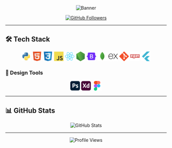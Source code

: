 <p align="center">
  <img src="https://raw.githubusercontent.com/one-loop/one-loop/master/img/profile2.gif" alt="Banner"/>
</p>

[comment]: <> (<h1 align="center">Hi 👋, I'm Saad</h1>)
<p align="center">
  <a href="https://github.com/one-loop" target="_blank">
    <img src="https://img.shields.io/github/followers/one-loop?label=Follow%20Me&style=social" alt="GitHub Followers"/>
  </a>
</p>

---

## 🛠️ Tech Stack

<p align="center">
  <!-- Programming Languages -->
  <img src="https://raw.githubusercontent.com/devicons/devicon/master/icons/python/python-original.svg" alt="Python" width="30" height="30"/>
  <img src="https://raw.githubusercontent.com/devicons/devicon/master/icons/html5/html5-original.svg" alt="HTML5" width="30" height="30"/>
  <img src="https://raw.githubusercontent.com/devicons/devicon/master/icons/css3/css3-original.svg" alt="CSS3" width="30" height="30"/>
  <img src="https://raw.githubusercontent.com/devicons/devicon/master/icons/javascript/javascript-original.svg" alt="JavaScript" width="30" height="30"/>
  <img src="https://raw.githubusercontent.com/devicons/devicon/master/icons/react/react-original.svg" alt="React" width="30" height="30"/>
  <img src="https://raw.githubusercontent.com/devicons/devicon/master/icons/nodejs/nodejs-original.svg" alt="Node.js" width="30" height="30"/>
  <img src="https://github.com/devicons/devicon/blob/master/icons/bootstrap/bootstrap-plain.svg" alt="Bootstrap" width="30" height="30"/>
  <img src="https://raw.githubusercontent.com/devicons/devicon/master/icons/mongodb/mongodb-original.svg" alt="MongoDB" width="30" height="30"/>
  <img src="https://raw.githubusercontent.com/devicons/devicon/master/icons/express/express-original.svg" alt="Express.js" width="30" height="30"/>
  <img src="https://raw.githubusercontent.com/devicons/devicon/master/icons/git/git-original.svg" alt="Git" width="30" height="30"/>
  <img src="https://github.com/devicons/devicon/blob/master/icons/npm/npm-original-wordmark.svg" alt="NPM" width="30" height="30"/>
  <img src="https://github.com/devicons/devicon/blob/master/icons/flutter/flutter-plain.svg" alt="Flutter" width="30" height="30"/>
</p>

### 🎨 Design Tools
<p align="center">
  <img src="https://github.com/devicons/devicon/blob/master/icons/photoshop/photoshop-plain.svg" alt="Adobe Photoshop" width="30" height="30"/>
  <img src="https://github.com/devicons/devicon/blob/master/icons/xd/xd-plain.svg" alt="Adobe XD" width="30" height="30"/>
  <img src="https://github.com/devicons/devicon/blob/master/icons/figma/figma-original.svg" alt="Figma" width="30" height="30"/>
</p>

---

## 📊 GitHub Stats

<p align="center">
  <img src="https://github-readme-stats.vercel.app/api?username=one-loop&show_icons=true&theme=catppuccin_mocha" alt="GitHub Stats"/>
</p>

[comment]: <> (<p align="center"><img src="https://github-readme-stats.vercel.app/api/top-langs/?username=one-loop&layout=compact&theme=catppuccin_mocha&langs_count=5" alt="Top Languages"/></p>)
---

<p align="center">
  <img src="https://komarev.com/ghpvc/?username=one-loop&style=flat-square" alt="Profile Views"/>
</p>

